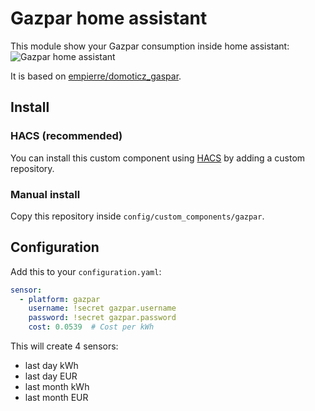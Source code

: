 # Gazpar home assistant

This module show your Gazpar consumption inside home assistant:
![Gazpar home assistant](https://user-images.githubusercontent.com/2521188/97164903-22fb9600-1783-11eb-9636-50f166eb47a0.png)

It is based on [empierre/domoticz_gaspar](https://github.com/empierre/domoticz_gaspar).


## Install

### HACS (recommended)

You can install this custom component using [HACS](https://hacs.xyz/) by adding a custom repository.

### Manual install

Copy this repository inside `config/custom_components/gazpar`.

## Configuration

Add this to your `configuration.yaml`:

```yaml
sensor:
  - platform: gazpar
    username: !secret gazpar.username
    password: !secret gazpar.password
    cost: 0.0539  # Cost per kWh
```

This will create 4 sensors:
* last day kWh
* last day EUR
* last month kWh
* last month EUR
 
